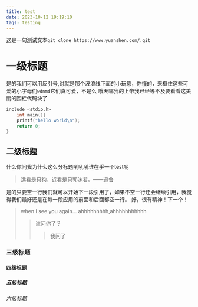 ```yaml
---
title: test
date: 2023-10-12 19:19:10
tags: testing
---
```

这是一句测试文本`git clone https://www.yuanshen.com/.git`

# 一级标题
是的我们可以用反引号,对就是那个波浪线下面的小玩意，你懂的，来框住这些可爱的小字母们`wdnmd`它们真可爱，不是么
哦天哪我的上帝我已经等不及要看看这美丽的围栏代码块了
``` c
include <stdio.h>
    int main(){
    printf("hello world\n");
    return 0;
}
```

## 二级标题
什么你问我为什么这么分标题吼吼吼谁在乎一个test呢

> 远看是只狗，近看是只郭沫若。——迅鲁

是的只要空一行我们就可以开始下一段引用了，如果不空一行还会继续引用，我觉得我们最好还是在每一段应用的前面和后面都空一行。
好，很有精神！下一个！

> when I see you again... ahhhhhhhhh,ahhhhhhhhhhh
>>谁问你了？
>>>我问了

### 三级标题

#### 四级标题

##### 五级标题

###### 六级标题
